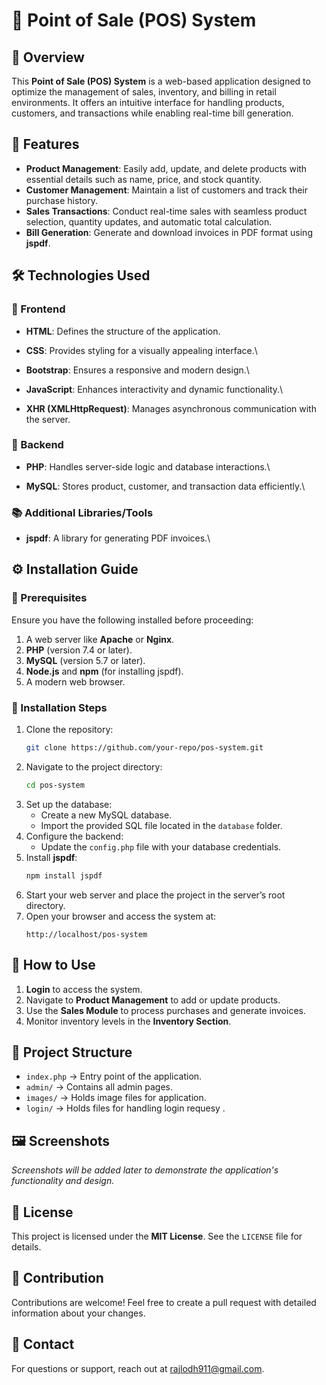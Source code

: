 # 📌 Point of Sale (POS) System

## 📖 Overview

This **Point of Sale (POS) System** is a web-based application designed to optimize the management of sales, inventory, and billing in retail environments. It offers an intuitive interface for handling products, customers, and transactions while enabling real-time bill generation.

## 🚀 Features

- **Product Management**: Easily add, update, and delete products with essential details such as name, price, and stock quantity.
- **Customer Management**: Maintain a list of customers and track their purchase history.
- **Sales Transactions**: Conduct real-time sales with seamless product selection, quantity updates, and automatic total calculation.
- **Bill Generation**: Generate and download invoices in PDF format using **jspdf**.

## 🛠️ Technologies Used

### 🎨 Frontend

- **HTML**: Defines the structure of the application.
- **CSS**: Provides styling for a visually appealing interface.\

- **Bootstrap**: Ensures a responsive and modern design.\

- **JavaScript**: Enhances interactivity and dynamic functionality.\

- **XHR (XMLHttpRequest)**: Manages asynchronous communication with the server.

### 🔧 Backend

- **PHP**: Handles server-side logic and database interactions.\

- **MySQL**: Stores product, customer, and transaction data efficiently.\


### 📚 Additional Libraries/Tools

- **jspdf**: A library for generating PDF invoices.\


## ⚙️ Installation Guide

### 🔹 Prerequisites

Ensure you have the following installed before proceeding:

1. A web server like **Apache** or **Nginx**.
2. **PHP** (version 7.4 or later).
3. **MySQL** (version 5.7 or later).
4. **Node.js** and **npm** (for installing jspdf).
5. A modern web browser.

### 🔹 Installation Steps

1. Clone the repository:
   ```bash
   git clone https://github.com/your-repo/pos-system.git
   ```
2. Navigate to the project directory:
   ```bash
   cd pos-system
   ```
3. Set up the database:
   - Create a new MySQL database.
   - Import the provided SQL file located in the `database` folder.
4. Configure the backend:
   - Update the `config.php` file with your database credentials.
5. Install **jspdf**:
   ```bash
   npm install jspdf
   ```
6. Start your web server and place the project in the server’s root directory.
7. Open your browser and access the system at:
   ```
   http://localhost/pos-system
   ```

## 🎯 How to Use

1. **Login** to access the system.
2. Navigate to **Product Management** to add or update products.
3. Use the **Sales Module** to process purchases and generate invoices.
4. Monitor inventory levels in the **Inventory Section**.

## 📂 Project Structure

- `index.php` → Entry point of the application.
- `admin/` → Contains all admin pages.
- `images/` → Holds image files for application.
- `login/` → Holds files for handling login requesy .


## 🖼️ Screenshots

*Screenshots will be added later to demonstrate the application's functionality and design.*

## 📜 License

This project is licensed under the **MIT License**. See the `LICENSE` file for details.

## 🤝 Contribution

Contributions are welcome! Feel free to create a pull request with detailed information about your changes.

## 📩 Contact

For questions or support, reach out at [rajlodh911@gmail.com](mailto\:rajlodh911@gmail.com).

